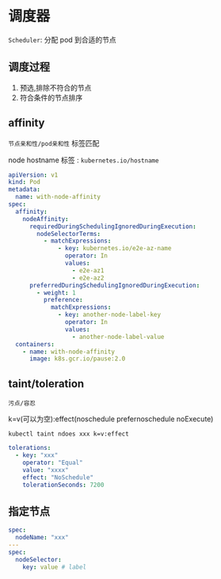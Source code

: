 # 调度器

`Scheduler`: 分配 pod 到合适的节点

## 调度过程

1. 预选,排除不符合的节点
2. 符合条件的节点排序

## affinity

`节点亲和性/pod亲和性` 标签匹配

node hostname 标签 : `kubernetes.io/hostname`

```yaml
apiVersion: v1
kind: Pod
metadata:
  name: with-node-affinity
spec:
  affinity:
    nodeAffinity:
      requiredDuringSchedulingIgnoredDuringExecution:
        nodeSelectorTerms:
          - matchExpressions:
              - key: kubernetes.io/e2e-az-name
                operator: In
                values:
                  - e2e-az1
                  - e2e-az2
      preferredDuringSchedulingIgnoredDuringExecution:
        - weight: 1
          preference:
            matchExpressions:
              - key: another-node-label-key
                operator: In
                values:
                  - another-node-label-value
  containers:
    - name: with-node-affinity
      image: k8s.gcr.io/pause:2.0
```

## taint/toleration

`污点/容忍`

k=v(可以为空):effect(noschedule prefernoschedule noExecute)

`kubectl taint ndoes xxx k=v:effect`

```yaml
tolerations:
  - key: "xxx"
    operator: "Equal"
    value: "xxxx"
    effect: "NoSchedule"
    tolerationSeconds: 7200
```

## 指定节点

```yaml
spec:
  nodeName: "xxx"
---
spec:
  nodeSelector:
    key: value # label
```
